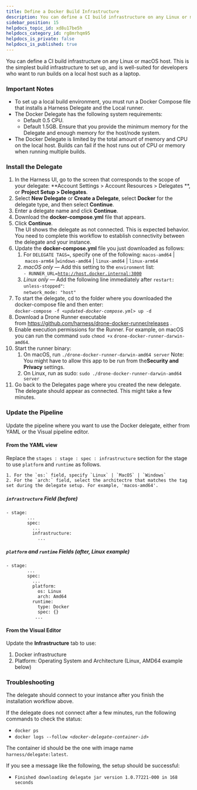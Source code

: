 ```yaml
---
title: Define a Docker Build Infrastructure
description: You can define a CI build infrastructure on any Linux or macOS host. This is the simplest build infrastructure to set up and is well suited to developers who want to build on their laptops.
sidebar_position: 15
helpdocs_topic_id: xd8u17be5h
helpdocs_category_id: rg8mrhqm95
helpdocs_is_private: false
helpdocs_is_published: true
---
```


You can define a CI build infrastructure on any Linux or macOS host. This is the simplest build infrastructure to set up, and is well-suited for developers who want to run builds on a local host such as a laptop.

### Important Notes

* To set up a local build environment, you must run a Docker Compose file that installs a Harness Delegate and the Local runner.
* The Docker Delegate has the following system requirements:
	+ Default 0.5 CPU.
	+ Default 1.5GB. Ensure that you provide the minimum memory for the Delegate and enough memory for the host/node system.
* The Docker Delegate is limited by the total amount of memory and CPU on the local host. Builds can fail if the host runs out of CPU or memory when running multiple builds.

### Install the Delegate

1. In the Harness UI, go to the screen that corresponds to the scope of your delegate: **Account Settings > Account Resources > Delegates **, or **Project Setup > Delegates**.
2. Select **New Delegate** or **Create a Delegate**, select **Docker** for the delegate type, and then select **Continue**.
3. Enter a delegate name and click **Continue**.
4. Download the **docker-compose.yml** file that appears.
5. Click **Continue**.   
The UI shows the delegate as not connected. This is expected behavior. You need to complete this workflow to establish connectivity between the delegate and your instance.
6. Update the **docker-compose.yml** file you just downloaded as follows:
	1. For `DELEGATE TAGS=`, specify one of the following: `macos-amd64` | `macos-arm64` |`windows-amd64` | `linux-amd64` | `linux-arm64`
	2. *macOS only —* Add this setting to the `environment` list:  
	`- RUNNER_URL=`[`http://host.docker.internal:3000`](http://host.docker.internal:3000/)
	3. *Linux only —* Add the following line immediately after `restart: unless-stopped"`:  
	`network_mode: "host"`
7. To start the delegate, cd to the folder where you downloaded the docker-compose file and then enter:  
 `docker-compose -f <`*`updated-docker-compose.yml`*`> up -d`
8. Download a Drone Runner executable from <https://github.com/harness/drone-docker-runner/releases> .
9. Enable execution permissions for the Runner. For example, on macOS you can run the command `sudo` `chmod +x` `drone-docker-runner-darwin-amd64`.
10. Start the runner binary:
	1. On macOS, run `./drone-docker-runner-darwin-amd64 server` Note: You might have to allow this app to be run from the**Security and Privacy** settings.
	2. On Linux, run as sudo: `sudo ./drone-docker-runner-darwin-amd64 server`
11. Go back to the Delegates page where you created the new delegate. The delegate should appear as connected. This might take a few minutes.

### Update the Pipeline

Update the pipeline where you want to use the Docker delegate, either from YAML or the Visual pipeline editor.

#### From the YAML view

  Replace the `stages : stage : spec : infrastructure` section for the stage to use `platform` and `runtime` as follows.
  
    1. For the `os:` field, specify `Linux` | `MacOS` | `Windows`
    2. For the `arch:` field, select the architectre that matches the tag set during the delegate setup. For example, 'macos-amd64'.

##### `infrastructure` Field (*before*)

```
- stage:  
        ...  
        spec:  
          ...  
          infrastructure:  
            ...  

```
##### `platform` and `runtime` Fields (*after, Linux example*)

```
- stage:  
        ...  
        spec:  
          ...  
          platform:  
            os: Linux  
            arch: Amd64  
          runtime:  
            type: Docker  
            spec: {}  
           ...  

```

#### From the Visual Editor

Update the **Infrastructure** tab to use:

1. Docker infrastructure
2. Platform: Operating System and Architecture (Linux, AMD64 example below)

### Troubleshooting

The delegate should connect to your instance after you finish the installation workflow above. 

If the delegate does not connect after a few minutes, run the following commands to check the status:

* `docker ps`
* `docker logs --follow <`*`docker-delegate-container-id`*`>`

The container id should be the one with image name `harness/delegate:latest`. 

If you see a message like the following, the setup should be successful:

* `Finished downloading delegate jar version 1.0.77221-000 in 168 seconds`

